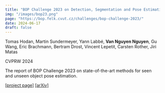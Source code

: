 ```yaml
---
title: "BOP Challenge 2023 on Detection, Segmentation and Pose Estimation of Seen and Unseen Rigid Objects"
img: "/images/bop23.png"
page: "https://bop.felk.cvut.cz/challenges/bop-challenge-2023/"
date: 2024-06-17
draft: false
---
```

Tomas Hodan, Martin Sundermeyer, Yann Labbé, **Van Nguyen Nguyen**, Gu Wang, Eric Brachmann, Bertram Drost, Vincent Lepetit, Carsten Rother, Jiri Matas

CVPRW 2024  

The report of BOP Challenge 2023 on state-of-the-art methods for seen and unseen object pose estimation.

[[project page]](https://bop.felk.cvut.cz/challenges/bop-challenge-2023/)   [[arXiv]](https://arxiv.org/pdf/2403.09799.pdf)